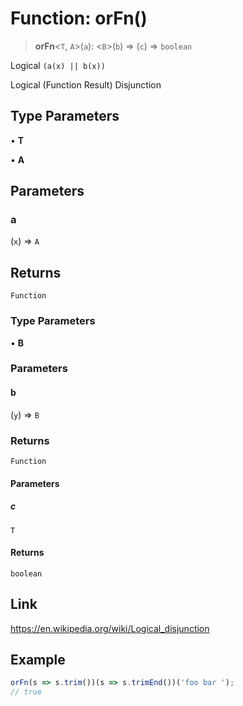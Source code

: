 # Function: orFn()

> **orFn**\<`T`, `A`\>(`a`): \<`B`\>(`b`) => (`c`) => `boolean`

Logical `(a(x) || b(x))`

Logical (Function Result) Disjunction

## Type Parameters

• **T**

• **A**

## Parameters

### a

(`x`) => `A`

## Returns

`Function`

### Type Parameters

• **B**

### Parameters

#### b

(`y`) => `B`

### Returns

`Function`

#### Parameters

##### c

`T`

#### Returns

`boolean`

## Link

https://en.wikipedia.org/wiki/Logical_disjunction

## Example

```ts
orFn(s => s.trim())(s => s.trimEnd())('foo bar ');
// true
```
